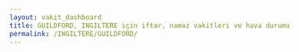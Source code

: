 ```yaml
---
layout: vakit_dashboard
title: GUILDFORD, INGILTERE için iftar, namaz vakitleri ve hava durumu - ilçe/eyalet seç
permalink: /INGILTERE/GUILDFORD/
---
```


<script type="text/javascript">
  var GLOBAL_COUNTRY = 'INGILTERE';
  var GLOBAL_CITY = 'GUILDFORD';
  var GLOBAL_STATE = '';
  var lat = 72;
  var lon = 21;
</script>
